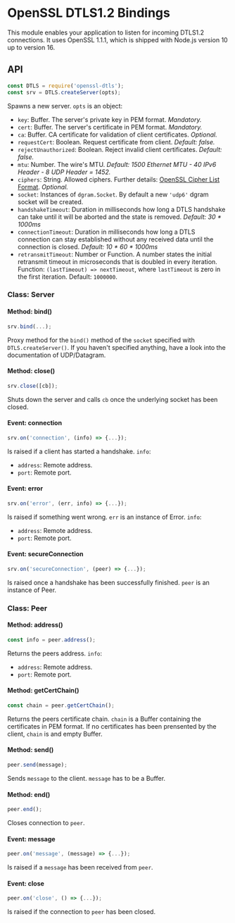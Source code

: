 # OpenSSL DTLS1.2 Bindings

This module enables your application to listen for incoming DTLS1.2 connections.
It uses OpenSSL 1.1.1, which is shipped with Node.js version 10 up to version 16.

## API

```js
const DTLS = require('openssl-dtls');
const srv = DTLS.createServer(opts);
```

Spawns a new server. `opts` is an object:
 * `key`: Buffer. The server's private key in PEM format. *Mandatory.*
 * `cert`: Buffer. The server's certificate in PEM format. *Mandatory.*
 * `ca`: Buffer. CA certificate for validation of client certificates. *Optional.*
 * `requestCert`: Boolean. Request certificate from client. *Default: false.*
 * `rejectUnauthorized`: Boolean. Reject invalid client certificates. *Default: false.*
 * `mtu`: Number. The wire's MTU. *Default: 1500 Ethernet MTU - 40 IPv6 Header - 8 UDP Header = 1452.*
 * `ciphers`: String. Allowed ciphers. Further details: [OpenSSL Cipher List Format](https://www.openssl.org/docs/man1.0.2/apps/ciphers.html#CIPHER-LIST-FORMAT). *Optional.*
 * `socket`: Instances of `dgram.Socket`. By default a new `'udp6'` dgram socket will be created.
 * `handshakeTimeout`: Duration in milliseconds how long a DTLS handshake can take until it will be aborted and the state is removed. *Default: 30 * 1000ms*
 * `connectionTimeout`: Duration in milliseconds how long a DTLS connection can stay established without any received data until the connection is closed. *Default: 10 * 60 * 1000ms*
 * `retransmitTimeout`: Number or Function. A number states the initial retransmit timeout in microseconds that is doubled in every iteration. Function: `(lastTimeout) => nextTimeout`, where `lastTimeout` is zero in the first iteration. Default: `1000000`.

### Class: Server

#### Method: bind()

```js
srv.bind(...);
```

Proxy method for the `bind()` method of the `socket` specified with `DTLS.createServer()`. If you haven't specified anything, have a look into the documentation of UDP/Datagram.

#### Method: close()

```js
srv.close([cb]);
```

Shuts down the server and calls `cb` once the underlying socket has been closed.

#### Event: connection

```js
srv.on('connection', (info) => {...});
```

Is raised if a client has started a handshake. `info`:
 * `address`: Remote address.
 * `port`: Remote port.

#### Event: error

```js
srv.on('error', (err, info) => {...});
```

Is raised if something went wrong. `err` is an instance of Error. `info`:
 * `address`: Remote address.
 * `port`: Remote port.

#### Event: secureConnection

```js
srv.on('secureConnection', (peer) => {...});
```

Is raised once a handshake has been successfully finished. `peer` is an instance of Peer.


### Class: Peer

#### Method: address()

```js
const info = peer.address();
```

Returns the peers address. `info`:
 * `address`: Remote address.
 * `port`: Remote port.

#### Method: getCertChain()

```js
const chain = peer.getCertChain();
```

Returns the peers certificate chain. `chain` is a Buffer containing the certificates in PEM format. If no certificates has been prensented by the client, `chain` is and empty Buffer.

#### Method: send()

```js
peer.send(message);
```

Sends `message` to the client. `message` has to be a Buffer.

#### Method: end()

```js
peer.end();
```

Closes connection to `peer`.

#### Event: message

```js
peer.on('message', (message) => {...});
```

Is raised if a `message` has been received from `peer`.


#### Event: close

```js
peer.on('close', () => {...});
```

Is raised if the connection to `peer` has been closed.
